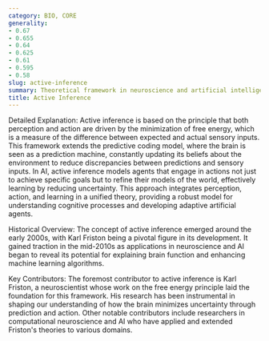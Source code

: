 ```yaml
---
category: BIO, CORE
generality:
- 0.67
- 0.655
- 0.64
- 0.625
- 0.61
- 0.595
- 0.58
slug: active-inference
summary: Theoretical framework in neuroscience and artificial intelligence that describes how agents infer and act to minimize their prediction errors about the state of the world.
title: Active Inference
---
```


Detailed Explanation: Active inference is based on the principle that both perception and action are driven by the minimization of free energy, which is a measure of the difference between expected and actual sensory inputs. This framework extends the predictive coding model, where the brain is seen as a prediction machine, constantly updating its beliefs about the environment to reduce discrepancies between predictions and sensory inputs. In AI, active inference models agents that engage in actions not just to achieve specific goals but to refine their models of the world, effectively learning by reducing uncertainty. This approach integrates perception, action, and learning in a unified theory, providing a robust model for understanding cognitive processes and developing adaptive artificial agents.

Historical Overview: The concept of active inference emerged around the early 2000s, with Karl Friston being a pivotal figure in its development. It gained traction in the mid-2010s as applications in neuroscience and AI began to reveal its potential for explaining brain function and enhancing machine learning algorithms.

Key Contributors: The foremost contributor to active inference is Karl Friston, a neuroscientist whose work on the free energy principle laid the foundation for this framework. His research has been instrumental in shaping our understanding of how the brain minimizes uncertainty through prediction and action. Other notable contributors include researchers in computational neuroscience and AI who have applied and extended Friston's theories to various domains.
